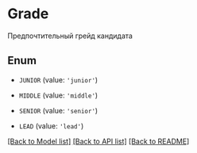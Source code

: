 # Grade

Предпочтительный грейд кандидата

## Enum

* `JUNIOR` (value: `'junior'`)

* `MIDDLE` (value: `'middle'`)

* `SENIOR` (value: `'senior'`)

* `LEAD` (value: `'lead'`)

[[Back to Model list]](../README.md#documentation-for-models) [[Back to API list]](../README.md#documentation-for-api-endpoints) [[Back to README]](../README.md)


